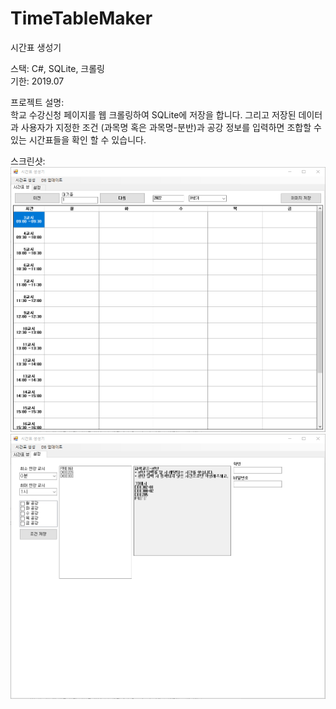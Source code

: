 # TimeTableMaker
 시간표 생성기

스택: C#, SQLite, 크롤링  
기한: 2019.07  

프로젝트 설명:  
학교 수강신청 페이지를 웹 크롤링하여 SQLite에 저장을 합니다. 그리고 저장된 데이터과 사용자가 지정한 조건 (과목명 혹은 과목명-분반)과 공강 정보를 입력하면 조합할 수 있는 시간표들을 확인 할 수 있습니다.

스크린샷:
![ex_screenshot](./images/1.PNG)
![ex_screenshot](./images/2.PNG)